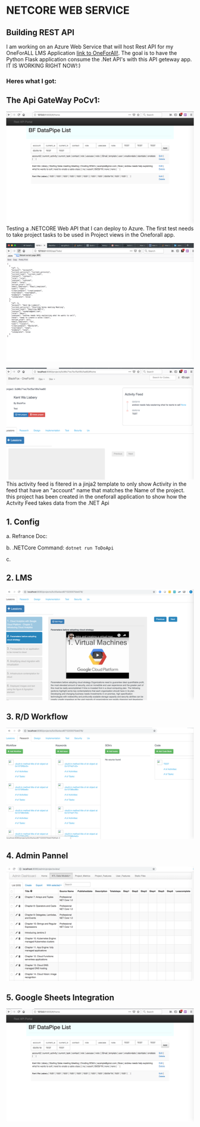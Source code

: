 # NETCORE WEB SERVICE

## Building REST API

I am working on an Azure Web Service that will host Rest API for my OneForALL LMS Application [link to OneForAll!](https://github.com/BlackFoxgamingstudio/OneForAll). The goal is to have the Python Flask application consume the .Net API's with this API geteway app. IT IS WORKING RIGHT NOW!:)

### Heres what I got:

## The Api GateWay PoCv1:

![Image of PoC test1](https://raw.githubusercontent.com/BlackFoxgamingstudio/NETCORE/master/test1.png)
Testing a .NETCORE Web API that I can deploy to Azure. The first test needs to take project tasks to be used in Project views in the Oneforall app. 

![Image of PoC test2](https://raw.githubusercontent.com/BlackFoxgamingstudio/NETCORE/master/test2.png)


![Image of PoC test3](https://raw.githubusercontent.com/BlackFoxgamingstudio/NETCORE/master/test3.png)
This activity feed is fitered in a jinja2 template to only show Activity in the feed that have an "account" name that matches the Name of the project. this project has been created in the oneforall application to show how the Actvity Feed takes data from the .NET Api


## 1. Config

  a.  Refrance Doc:
   
  b. .NETCore Command:
         ```dotnet run ToDoApi```
   
  c. 
   
## 2. LMS

![Image of Project based LMS](https://raw.githubusercontent.com/BlackFoxgamingstudio/NETCORE/master/lmstest4.png)
## 3. R/D Workflow


![Image of users Workflow](https://raw.githubusercontent.com/BlackFoxgamingstudio/NETCORE/master/RDstudytest5.png)
## 4. Admin Pannel


![Image of PoC export and update classes and projects](https://raw.githubusercontent.com/BlackFoxgamingstudio/NETCORE/master/Admin_Pannel.png)
## 5. Google Sheets Integration


![Image of PoC export and update classes and projects](https://raw.githubusercontent.com/BlackFoxgamingstudio/NETCORE/master/test1.png)

